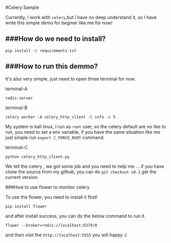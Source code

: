 #Celery Sample

Currently, I work with `celery`,but I have no deep understand it, so I have write this simple demo for beginer like me for now!


###How do we need to install?
-----------------------------

```
pip install -r requirements.txt

```

###How to run this demmo?
-------------------------
It's also very simple, just need to open three terminal for now.

terminal-A

```
redis-server
```

terminal-B

```
celery worker -A celery_http_client -l info -c 5
```
My system is kali linux, I run as `root` user, so the celery default are no like to run, you need to set a env variable, if you have the same situation like me just simple run `export C_FORCE_ROOT` command.

terminal-C

```
python celery_http_client.py
```
We tell the celery , we got some job and you need to help me ...
if you have clone the source from my github, you can do `git checkout v0.1` get the current version.

###How to use flower to monitor celery

To use the flower, you need to install it first!

```
pip install flower
```
and after install success, you can do the below command to run it.

```
flower --broker=redis://localhost:6379/0

```
and then visit the `http://localhost:5555` you will happy :) 
